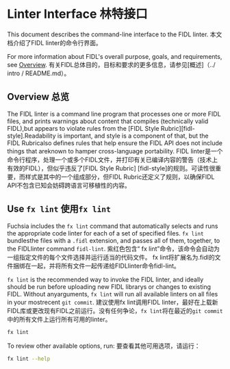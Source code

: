 
# Linter Interface  林特接口 

This document describes the command-line interface to the FIDL linter.  本文档介绍了FIDL linter的命令行界面。

For more information about FIDL's overall purpose, goals, and requirements, see [Overview](../intro/README.md). 有关FIDL总体目的，目标和要求的更多信息，请参见[概述]（../ intro / README.md）。

 
## Overview  总览 

The FIDL linter is a command line program that processes one or more FIDL files, and prints warnings about content that compiles (technically valid FIDL),but appears to violate rules from the [FIDL Style Rubric][fidl-style].Readability is important, and style is a component of that, but the FIDL Rubricalso defines rules that help ensure the FIDL API does not include things that areknown to hamper cross-language portability. FIDL linter是一个命令行程序，处理一个或多个FIDL文件，并打印有关已编译内容的警告（技术上有效的FIDL），但似乎违反了[FIDL Style Rubric] [fidl-style]的规则。可读性很重要，而样式是其中的一个组成部分，但FIDL Rubric还定义了规则，以确保FIDL API不包含已知会妨碍跨语言可移植性的内容。

 
## Use `fx lint`  使用`fx lint` 

Fuchsia includes the `fx lint` command that automatically selects and runs the appropriate code linter for each of a set of specified files. `fx lint` bundlesthe files with a `.fidl` extension, and passes all of them, together, to the FIDLlinter command `fidl-lint`. 紫红色包含“ fx lint”命令，该命令会自动为一组指定文件的每个文件选择并运行适当的代码文件。 fx lint将扩展名为.fidl的文件捆绑在一起，并将所有文件一起传递给FIDLlinter命令fidl-lint。

`fx lint` is the recommended way to invoke the FIDL linter, and ideally should be run before uploading new FIDL librarys or changes to existing FIDL. Without anyarguments, `fx lint` will run all available linters on all files in your mostrecent `git commit`. 建议使用fx lint调用FIDL linter，最好在上载新FIDL库或更改现有FIDL之前运行。没有任何争论，`fx lint`将在最近的`git commit`中的所有文件上运行所有可用的linter。

```sh
fx lint
```
 

To review other available options, run:  要查看其他可用选项，请运行：

```sh
fx lint --help
```
 

